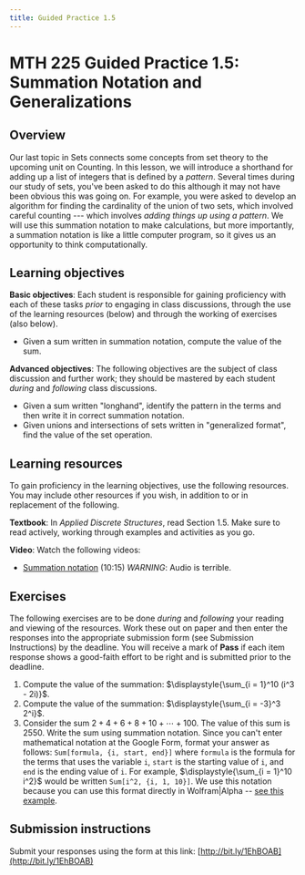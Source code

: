 ```yaml
---
title: Guided Practice 1.5
---
```


# MTH 225 Guided Practice 1.5: Summation Notation and Generalizations	

## Overview

Our last topic in Sets connects some concepts from set theory to the upcoming unit on Counting. In this lesson, we will introduce a shorthand for adding up a list of integers that is defined by a _pattern_. Several times during our study of sets, you've been asked to do this although it may not have been obvious this was going on. For example, you were asked to develop an algorithm for finding the cardinality of the union of two sets, which involved careful counting --- which involves _adding things up using a pattern_. We will use this summation notation to make calculations, but more importantly, a summation notation is like a little computer program, so it gives us an opportunity to think computationally. 

## Learning objectives

__Basic objectives__: Each student is responsible for gaining proficiency with each of these tasks _prior_ to engaging in class discussions, through the use of the learning resources (below) and through the working of exercises (also below). 

+ Given a sum written in summation notation, compute the value of the sum.  

__Advanced objectives__: The following objectives are the subject of class discussion and further work; they should be mastered by each student _during_ and _following_ class discussions. 

+ Given a sum written "longhand", identify the pattern in the terms and then write it in correct summation notation. 
+ Given unions and intersections of sets written in "generalized format", find the value of the set operation. 

## Learning resources 

To gain proficiency in the learning objectives, use the following resources. You may include other resources if you wish, in addition to or in replacement of the following. 

__Textbook__: In _Applied Discrete Structures_, read Section 1.5. Make sure to read actively, working through examples and activities as you go. 

__Video__: Watch the following videos:

+ [Summation notation](https://youtu.be/hEPk36Yncxg) (10:15) _WARNING_: Audio is terrible. 

## Exercises

The following exercises are to be done _during_ and _following_ your reading and viewing of the resources. Work these out on paper and then enter the responses into the appropriate submission form (see Submission Instructions) by the deadline. You will receive a mark of __Pass__ if each item response shows a good-faith effort to be right and is submitted prior to the deadline. 

1. Compute the value of the summation: $\displaystyle{\sum_{i = 1}^10 (i^3 - 2i)}$. 
2. Compute the value of the summation: $\displaystyle{\sum_{i = -3}^3 2^i}$. 
3. Consider the sum $2 + 4 + 6 + 8 + 10 + \cdots + 100$. The value of this sum is 2550. Write the sum using summation notation. Since you can't enter mathematical notation at the Google Form, format your answer as follows: `Sum[formula, {i, start, end}]` where `formula` is the formula for the terms that uses the variable `i`, `start` is the starting value of `i`, and `end` is the ending value of `i`. For example,  $\displaystyle{\sum_{i = 1}^10 i^2}$ would be written `Sum[i^2, {i, 1, 10}]`. We use this notation because you can use this format directly in Wolfram|Alpha -- [see this example](http://www.wolframalpha.com/input/?i=Sum%5Bi%5E2%2C+%7Bi%2C+1%2C+10%7D%5D). 

## Submission instructions

Submit your responses using the form at this link: [http://bit.ly/1EhBOAB](http://bit.ly/1EhBOAB)